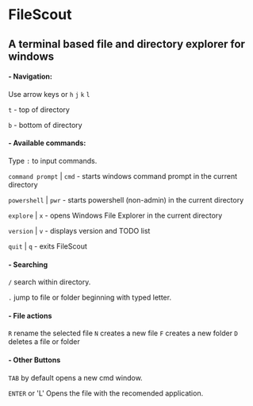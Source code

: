 # FileScout
## A terminal based file and directory explorer for windows

#### - Navigation:

Use arrow keys or `h` `j` `k` `l`

`t` - top of directory

`b` - bottom of directory

#### - Available commands:

Type `:` to input commands.

`command prompt` | `cmd` - starts windows command prompt in the current directory

`powershell` | `pwr` - starts powershell (non-admin) in the current directory

`explore` | `x` - opens Windows File Explorer in the current directory

`version` | `v` - displays version and TODO list

`quit` | `q` - exits FileScout

#### - Searching 

`/` search within directory.

`.` jump to file or folder beginning with typed letter.


#### - File actions

`R` rename the selected file
`N` creates a new file
`F` creates a new folder
`D` deletes a file or folder

#### - Other Buttons

`TAB` by default opens a new cmd window.

`ENTER` or 'L' Opens the file with the recomended application.
